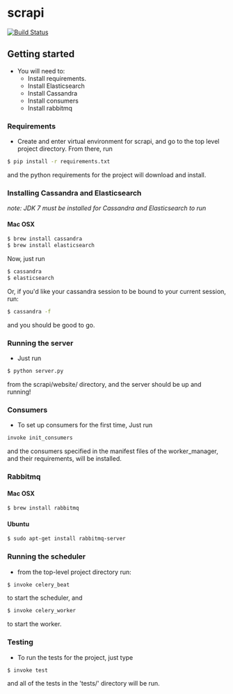 scrapi
======

[![Build Status](https://travis-ci.org/fabianvf/scrapi.svg?branch=develop)](https://travis-ci.org/fabianvf/scrapi)


## Getting started

- You will need to:
    - Install requirements.
    - Install Elasticsearch
    - Install Cassandra
    - Install consumers
    - Install rabbitmq

### Requirements

- Create and enter virtual environment for scrapi, and go to the top level project directory. From there, run 

```bash
$ pip install -r requirements.txt
```

and the python requirements for the project will download and install.


### Installing Cassandra and Elasticsearch
_note: JDK 7 must be installed for Cassandra and Elasticsearch to run_

#### Mac OSX

```bash
$ brew install cassandra
$ brew install elasticsearch
```

Now, just run 
```bash
$ cassandra
$ elasticsearch
```

Or, if you'd like your cassandra session to be bound to your current session, run:
```bash
$ cassandra -f
```

and you should be good to go.


### Running the server

- Just run 

```bash
$ python server.py
```

from the scrapi/website/ directory, and the server should be up and running!


### Consumers

- To set up consumers for the first time, Just run

```bash
invoke init_consumers
```

and the consumers specified in the manifest files of the worker_manager, and their requirements, will be installed.

### Rabbitmq

#### Mac OSX

```bash
$ brew install rabbitmq
```

#### Ubuntu

```bash
$ sudo apt-get install rabbitmq-server
```


### Running the scheduler

- from the top-level project directory run:

```bash
$ invoke celery_beat
```

to start the scheduler, and 

```bash
$ invoke celery_worker
```

to start the worker.


### Testing

- To run the tests for the project, just type

```bash 
$ invoke test
```

and all of the tests in the 'tests/' directory will be run. 

